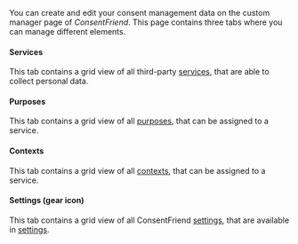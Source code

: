 You can create and edit your consent management data on the custom manager page
of _ConsentFriend_. This page contains three tabs where you can manage different
elements.

#### Services 

This tab contains a grid view of all third-party [services](01_Services.md),
that are able to collect personal data.

#### Purposes 

This tab contains a grid view of all [purposes](02_Purposes.md), that can be
assigned to a service.

#### Contexts 

This tab contains a grid view of all [contexts](03_Contexts.md), that can be
assigned to a service.

#### Settings (gear icon) 

This tab contains a grid view of all ConsentFriend [settings](05_Settings.md),
that are available in [settings](../04_System_Settings.md).

